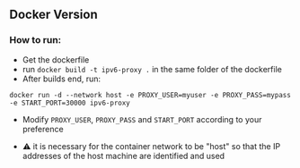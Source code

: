 ## Docker Version

### How to run:
- Get the dockerfile
- run `docker build -t ipv6-proxy .` in the same folder of the dockerfile
- After builds end, run:

`docker run -d --network host -e PROXY_USER=myuser -e PROXY_PASS=mypass -e START_PORT=30000 ipv6-proxy
`
- Modify `PROXY_USER`, `PROXY_PASS` and `START_PORT` according to your preference

- ⚠️ it is necessary for the container network to be "host" so that the IP addresses of the host machine are identified and used